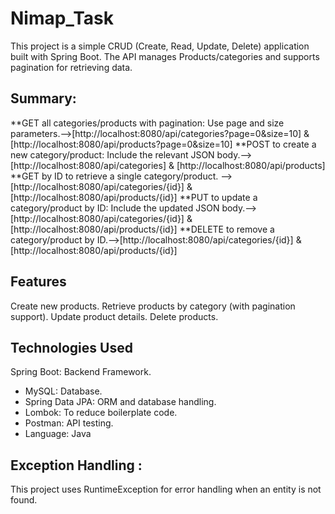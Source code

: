 # Nimap_Task
This project is a simple CRUD (Create, Read, Update, Delete) application built with Spring Boot. The API manages Products/categories and supports pagination for retrieving data.

## Summary:
**GET all categories/products with pagination: Use page and size parameters.-->[http://localhost:8080/api/categories?page=0&size=10] & [http://localhost:8080/api/products?page=0&size=10]
**POST to create a new category/product: Include the relevant JSON body.--> [http://localhost:8080/api/categories]  &  [http://localhost:8080/api/products]
**GET by ID to retrieve a single category/product. --> [http://localhost:8080/api/categories/{id}]   &  [http://localhost:8080/api/products/{id}]
**PUT to update a category/product by ID: Include the updated JSON body.--> [http://localhost:8080/api/categories/{id}]   &  [http://localhost:8080/api/products/{id}] 
**DELETE to remove a category/product by ID.-->[http://localhost:8080/api/categories/{id}]  &  [http://localhost:8080/api/products/{id}] 

## Features
Create new products.
Retrieve products by category (with pagination support).
Update product details.
Delete products.
## Technologies Used
Spring Boot: Backend Framework.
- MySQL: Database.
- Spring Data JPA: ORM and database handling.
- Lombok: To reduce boilerplate code.
- Postman: API testing.
 - Language: Java
## Exception Handling :
This project uses RuntimeException for error handling when an entity is not found.


